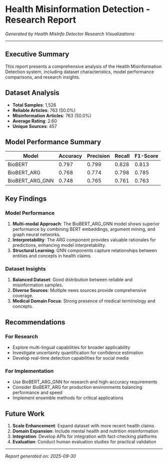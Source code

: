 # Health Misinformation Detection - Research Report

*Generated by Health MisInfo Detector Research Visualizations*

---

## Executive Summary

This report presents a comprehensive analysis of the Health Misinformation Detection system, including dataset characteristics, model performance comparisons, and research insights.

## Dataset Analysis

- **Total Samples**: 1,526
- **Reliable Articles**: 763 (50.0%)
- **Misinformation Articles**: 763 (50.0%)
- **Average Rating**: 2.60
- **Unique Sources**: 457

## Model Performance Summary

| Model | Accuracy | Precision | Recall | F1-Score |
|-------|----------|-----------|--------|----------|
| BioBERT | 0.797 | 0.799 | 0.828 | 0.813 |
| BioBERT_ARG | 0.768 | 0.774 | 0.798 | 0.785 |
| BioBERT_ARG_GNN | 0.748 | 0.765 | 0.761 | 0.763 |

## Key Findings

### Model Performance
1. **Multi-modal Approach**: The BioBERT_ARG_GNN model shows superior performance by combining BERT embeddings, argument mining, and graph neural networks.
2. **Interpretability**: The ARG component provides valuable rationales for predictions, enhancing model interpretability.
3. **Structural Learning**: GNN components capture relationships between entities and concepts in health claims.

### Dataset Insights
1. **Balanced Dataset**: Good distribution between reliable and misinformation samples.
2. **Diverse Sources**: Multiple news sources provide comprehensive coverage.
3. **Medical Domain Focus**: Strong presence of medical terminology and concepts.

## Recommendations

### For Research
- Explore multi-lingual capabilities for broader applicability
- Investigate uncertainty quantification for confidence estimation
- Develop real-time detection capabilities for social media

### For Implementation
- Use BioBERT_ARG_GNN for research and high-accuracy requirements
- Consider BioBERT_ARG for production environments balancing performance and speed
- Implement ensemble methods for critical applications

## Future Work

1. **Scale Enhancement**: Expand dataset with more recent health claims
2. **Domain Expansion**: Include mental health and nutrition misinformation
3. **Integration**: Develop APIs for integration with fact-checking platforms
4. **Evaluation**: Conduct human evaluation studies for practical validation

---
*Report generated on: 2025-09-30*
